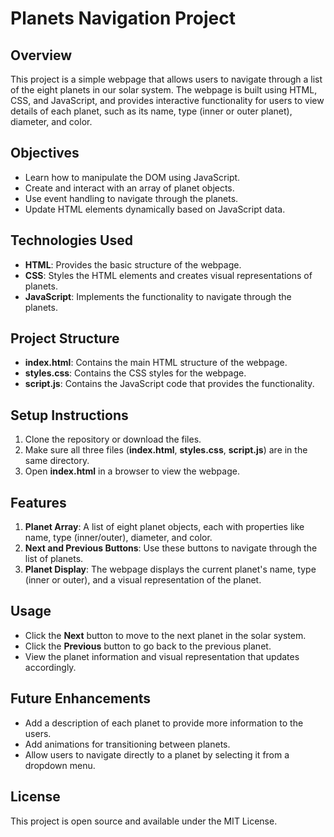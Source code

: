 # Planets Navigation Project

## Overview
This project is a simple webpage that allows users to navigate through a list of the eight planets in our solar system. The webpage is built using HTML, CSS, and JavaScript, and provides interactive functionality for users to view details of each planet, such as its name, type (inner or outer planet), diameter, and color.

## Objectives
- Learn how to manipulate the DOM using JavaScript.
- Create and interact with an array of planet objects.
- Use event handling to navigate through the planets.
- Update HTML elements dynamically based on JavaScript data.

## Technologies Used
- **HTML**: Provides the basic structure of the webpage.
- **CSS**: Styles the HTML elements and creates visual representations of planets.
- **JavaScript**: Implements the functionality to navigate through the planets.

## Project Structure
- **index.html**: Contains the main HTML structure of the webpage.
- **styles.css**: Contains the CSS styles for the webpage.
- **script.js**: Contains the JavaScript code that provides the functionality.

## Setup Instructions
1. Clone the repository or download the files.
2. Make sure all three files (**index.html**, **styles.css**, **script.js**) are in the same directory.
3. Open **index.html** in a browser to view the webpage.

## Features
1. **Planet Array**: A list of eight planet objects, each with properties like name, type (inner/outer), diameter, and color.
2. **Next and Previous Buttons**: Use these buttons to navigate through the list of planets.
3. **Planet Display**: The webpage displays the current planet's name, type (inner or outer), and a visual representation of the planet.

## Usage
- Click the **Next** button to move to the next planet in the solar system.
- Click the **Previous** button to go back to the previous planet.
- View the planet information and visual representation that updates accordingly.

## Future Enhancements
- Add a description of each planet to provide more information to the users.
- Add animations for transitioning between planets.
- Allow users to navigate directly to a planet by selecting it from a dropdown menu.

## License
This project is open source and available under the MIT License.

